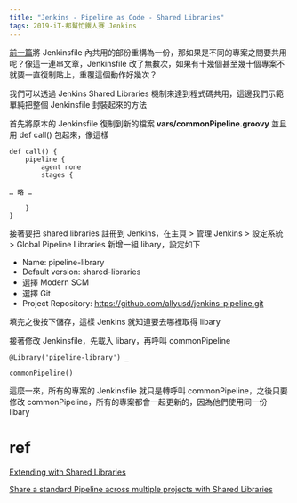 ```yaml
---
title: "Jenkins - Pipeline as Code - Shared Libraries"
tags: 2019-iT-邦幫忙鐵人賽 Jenkins
---
```


[前一篇](https://twblog.hongjianching.com/2018/10/25/jenkins-pipeline-as-code-dynamic-parallel/)將 Jenkinsfile 內共用的部份重構為一份，那如果是不同的專案之間要共用呢？像這一連串文章，Jenkinsfile 改了無數次，如果有十幾個甚至幾十個專案不就要一直復制貼上，重覆這個動作好幾次？

我們可以透過 Jenkins Shared Libraries 機制來達到程式碼共用，這邊我們示範單純把整個 Jenkinsfile 封裝起來的方法

首先將原本的 Jenkinsfile 復制到新的檔案 **vars/commonPipeline.groovy** 並且用 def call() 包起來，像這樣

```
def call() {
    pipeline {
        agent none
        stages {

… 略 …

    }
}
```

接著要把 shared libraries 註冊到 Jenkins，在主頁 > 管理 Jenkins > 設定系統 > Global Pipeline Libraries 新增一組 libary，設定如下

- Name: pipeline-library
- Default version: shared-libraries
- 選擇 Modern SCM
- 選擇 Git
- Project Repository: https://github.com/allyusd/jenkins-pipeline.git

填完之後按下儲存，這樣 Jenkins 就知道要去哪裡取得 libary

接著修改 Jenkinsfile，先載入 libary，再呼叫 commonPipeline

```
@Library('pipeline-library') _

commonPipeline()
```

這麼一來，所有的專案的 Jenkinsfile 就只是轉呼叫 commonPipeline，之後只要修改 commonPipeline，所有的專案都會一起更新的，因為他們使用同一份 libary

# ref

[Extending with Shared Libraries](https://jenkins.io/doc/book/pipeline/shared-libraries/)

[Share a standard Pipeline across multiple projects with Shared Libraries](https://jenkins.io/blog/2017/10/02/pipeline-templates-with-shared-libraries/)
